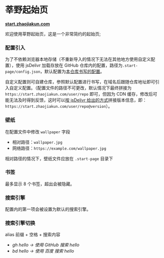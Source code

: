 # 莘野起始页

**[start.zhaojiakun.com](https://start.zhaojiakun.com)**

欢迎使用莘野起始页，这是一个非常简约的起始页;

### 配置引入

为了不依赖浏览器本地存储（不重新导入的情况下无法在其他地方使用自定义配置），使用 jsDelivr 加载存放在 GitHub 仓库内的配置，路径为`.start-page/config.json`，默认配置为[本仓库书写的配置](./.start-page/config.json)。

自定义配置则可自建仓库，参照默认配置进行书写，在域名后跟随仓库地址即可引入自定义配置。（配置文件的路径不可更改，默认情况下最终拼接为 `https://start.zhaojiakun.com/user/repo` 即可，但因为 CDN 缓存，修改后可能无法及时得到反馈，这时可以[按 jsDelivr 给出的方式](https://www.jsdelivr.com/documentation#id-github)拼接版本信息，即：`https://start.zhaojiakun.com/user/repo@version`）。

### 壁纸

在配置文件中修改 `wallpaper` 字段

-   相对路径：`wallpaper.jpg`
-   网络路径：`https://example.com/wallpaper.jpg`

相对路径的情况下，壁纸文件应放在 `.start-page` 目录下

### 书签

最多显示 8 个书签，超出会被隐藏。

### 搜索引擎

配置内的第一项会被设置为默认的搜索引擎。

### 搜索引擎切换

alias 前缀 + 空格 + 搜索内容

-   _gh hello -> 使用 GitHub 搜索 hello_
-   _bd hello -> 使用 百度 搜索 hello_
